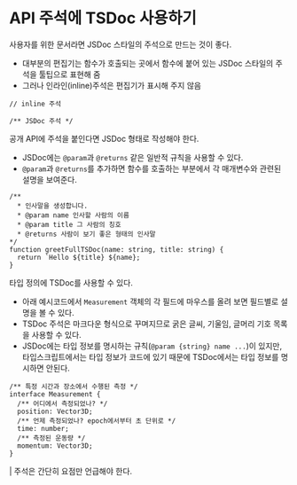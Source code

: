 # API 주석에 TSDoc 사용하기

사용자를 위한 문서라면 JSDoc 스타일의 주석으로 만드는 것이 좋다.

- 대부분의 편집기는 함수가 호출되는 곳에서 함수에 붙어 있는 JSDoc 스타일의 주석을 툴팁으로 표현해 줌
- 그러나 인라인(inline)주석은 편집기가 표시해 주지 않음

```
// inline 주석

/** JSDoc 주석 */
```

공개 API에 주석을 붙인다면 JSDoc 형태로 작성해야 한다.

- JSDoc에는 `@param`과 `@returns` 같은 일반적 규칙을 사용할 수 있다.
- `@param`과 `@returns`를 추가하면 함수를 호출하는 부분에서 각 매개변수와 관련된 설명을 보여준다.

```
/**
  * 인사말을 생성합니다.
  * @param name 인사할 사람의 이름
  * @param title 그 사람의 칭호
  * @returns 사람이 보기 좋은 형태의 인사말
*/
function greetFullTSDoc(name: string, title: string) {
  return `Hello ${title} ${name};
}
```

타입 정의에 TSDoc를 사용할 수 있다.

- 아래 예시코드에서 `Measurement` 객체의 각 필드에 마우스를 올려 보면 필드별로 설명을 볼 수 있다.
- TSDoc 주석은 마크다운 형식으로 꾸며지므로 굵은 글씨, 기울임, 글머리 기호 목록을 사용할 수 있다.
- JSDoc에는 타입 정보를 명시하는 규칙(`@param {string} name ...`)이 있지만, 타입스크립트에서는 타입 정보가 코드에 있기 때문에 TSDoc에서는 타입 정보를 명시하면 안된다.

```
/** 특정 시간과 장소에서 수행된 측정 */
interface Measurement {
  /** 어디에서 측정되었나? */
  position: Vector3D;
  /** 언제 측정되었나? epoch에서부터 초 단위로 */
  time: number;
  /** 측정된 운동량 */
  momentum: Vector3D;
}
```

| 주석은 간단히 요점만 언급해야 한다.
